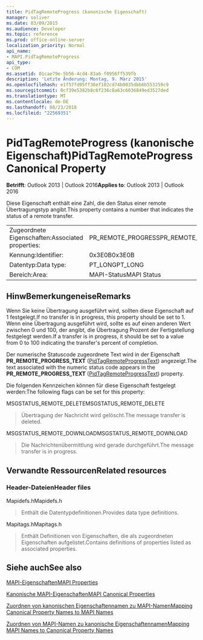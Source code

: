 ```yaml
---
title: PidTagRemoteProgress (kanonische Eigenschaft)
manager: soliver
ms.date: 03/09/2015
ms.audience: Developer
ms.topic: reference
ms.prod: office-online-server
localization_priority: Normal
api_name:
- MAPI.PidTagRemoteProgress
api_type:
- COM
ms.assetid: 01cae79e-5b56-4cd4-83a6-f0956ff539fb
description: 'Letzte Änderung: Montag, 9. März 2015'
ms.openlocfilehash: e1f57fd95ff38ef102cd74b0035dbb6b553259c9
ms.sourcegitcommit: 0cf39e5382b8c6f236c8a63c6036849ed3527ded
ms.translationtype: MT
ms.contentlocale: de-DE
ms.lasthandoff: 08/23/2018
ms.locfileid: "22569351"
---
```

# <a name="pidtagremoteprogress-canonical-property"></a><span data-ttu-id="34a36-103">PidTagRemoteProgress (kanonische Eigenschaft)</span><span class="sxs-lookup"><span data-stu-id="34a36-103">PidTagRemoteProgress Canonical Property</span></span>

  
  
<span data-ttu-id="34a36-104">**Betrifft**: Outlook 2013 | Outlook 2016</span><span class="sxs-lookup"><span data-stu-id="34a36-104">**Applies to**: Outlook 2013 | Outlook 2016</span></span> 
  
<span data-ttu-id="34a36-105">Diese Eigenschaft enthält eine Zahl, die den Status einer remote Übertragungstyp angibt.</span><span class="sxs-lookup"><span data-stu-id="34a36-105">This property contains a number that indicates the status of a remote transfer.</span></span>
  
|||
|:-----|:-----|
|<span data-ttu-id="34a36-106">Zugeordnete Eigenschaften:</span><span class="sxs-lookup"><span data-stu-id="34a36-106">Associated properties:</span></span>  <br/> |<span data-ttu-id="34a36-107">PR_REMOTE_PROGRESS</span><span class="sxs-lookup"><span data-stu-id="34a36-107">PR_REMOTE_PROGRESS</span></span>  <br/> |
|<span data-ttu-id="34a36-108">Kennung:</span><span class="sxs-lookup"><span data-stu-id="34a36-108">Identifier:</span></span>  <br/> |<span data-ttu-id="34a36-109">0x3E0B</span><span class="sxs-lookup"><span data-stu-id="34a36-109">0x3E0B</span></span>  <br/> |
|<span data-ttu-id="34a36-110">Datentyp:</span><span class="sxs-lookup"><span data-stu-id="34a36-110">Data type:</span></span>  <br/> |<span data-ttu-id="34a36-111">PT_LONG</span><span class="sxs-lookup"><span data-stu-id="34a36-111">PT_LONG</span></span>  <br/> |
|<span data-ttu-id="34a36-112">Bereich:</span><span class="sxs-lookup"><span data-stu-id="34a36-112">Area:</span></span>  <br/> |<span data-ttu-id="34a36-113">MAPI-Status</span><span class="sxs-lookup"><span data-stu-id="34a36-113">MAPI Status</span></span>  <br/> |
   
## <a name="remarks"></a><span data-ttu-id="34a36-114">HinwBemerkungeneise</span><span class="sxs-lookup"><span data-stu-id="34a36-114">Remarks</span></span>

<span data-ttu-id="34a36-115">Wenn Sie keine Übertragung ausgeführt wird, sollten diese Eigenschaft auf 1 festgelegt.</span><span class="sxs-lookup"><span data-stu-id="34a36-115">If no transfer is in progress, this property should be set to 1.</span></span> <span data-ttu-id="34a36-116">Wenn eine Übertragung ausgeführt wird, sollte es auf einen anderen Wert zwischen 0 und 100, der angibt, die Übertragung Prozent der Fertigstellung festgelegt werden.</span><span class="sxs-lookup"><span data-stu-id="34a36-116">If a transfer is in progress, it should be set to a value from 0 to 100 indicating the transfer's percent of completion.</span></span>
  
<span data-ttu-id="34a36-117">Der numerische Statuscode zugeordnete Text wird in der Eigenschaft **PR_REMOTE_PROGRESS_TEXT** ([PidTagRemoteProgressText](pidtagremoteprogresstext-canonical-property.md)) angezeigt.</span><span class="sxs-lookup"><span data-stu-id="34a36-117">The text associated with the numeric status code appears in the **PR_REMOTE_PROGRESS_TEXT** ([PidTagRemoteProgressText](pidtagremoteprogresstext-canonical-property.md)) property.</span></span>
  
<span data-ttu-id="34a36-118">Die folgenden Kennzeichen können für diese Eigenschaft festgelegt werden:</span><span class="sxs-lookup"><span data-stu-id="34a36-118">The following flags can be set for this property:</span></span>
  
<span data-ttu-id="34a36-119">MSGSTATUS_REMOTE_DELETE</span><span class="sxs-lookup"><span data-stu-id="34a36-119">MSGSTATUS_REMOTE_DELETE</span></span>
  
> <span data-ttu-id="34a36-120">Übertragung der Nachricht wird gelöscht.</span><span class="sxs-lookup"><span data-stu-id="34a36-120">The message transfer is deleted.</span></span>
    
<span data-ttu-id="34a36-121">MSGSTATUS_REMOTE_DOWNLOAD</span><span class="sxs-lookup"><span data-stu-id="34a36-121">MSGSTATUS_REMOTE_DOWNLOAD</span></span>
  
> <span data-ttu-id="34a36-122">Die Nachrichtenübermittlung wird gerade durchgeführt.</span><span class="sxs-lookup"><span data-stu-id="34a36-122">The message transfer is in progress.</span></span>
    
## <a name="related-resources"></a><span data-ttu-id="34a36-123">Verwandte Ressourcen</span><span class="sxs-lookup"><span data-stu-id="34a36-123">Related resources</span></span>

### <a name="header-files"></a><span data-ttu-id="34a36-124">Header-Dateien</span><span class="sxs-lookup"><span data-stu-id="34a36-124">Header files</span></span>

<span data-ttu-id="34a36-125">Mapidefs.h</span><span class="sxs-lookup"><span data-stu-id="34a36-125">Mapidefs.h</span></span>
  
> <span data-ttu-id="34a36-126">Enthält die Datentypdefinitionen.</span><span class="sxs-lookup"><span data-stu-id="34a36-126">Provides data type definitions.</span></span>
    
<span data-ttu-id="34a36-127">Mapitags.h</span><span class="sxs-lookup"><span data-stu-id="34a36-127">Mapitags.h</span></span>
  
> <span data-ttu-id="34a36-128">Enthält Definitionen von Eigenschaften, die als zugeordneten Eigenschaften aufgelistet.</span><span class="sxs-lookup"><span data-stu-id="34a36-128">Contains definitions of properties listed as associated properties.</span></span>
    
## <a name="see-also"></a><span data-ttu-id="34a36-129">Siehe auch</span><span class="sxs-lookup"><span data-stu-id="34a36-129">See also</span></span>



[<span data-ttu-id="34a36-130">MAPI-Eigenschaften</span><span class="sxs-lookup"><span data-stu-id="34a36-130">MAPI Properties</span></span>](mapi-properties.md)
  
[<span data-ttu-id="34a36-131">Kanonische MAPI-Eigenschaften</span><span class="sxs-lookup"><span data-stu-id="34a36-131">MAPI Canonical Properties</span></span>](mapi-canonical-properties.md)
  
[<span data-ttu-id="34a36-132">Zuordnen von kanonischen Eigenschaftennamen zu MAPI-Namen</span><span class="sxs-lookup"><span data-stu-id="34a36-132">Mapping Canonical Property Names to MAPI Names</span></span>](mapping-canonical-property-names-to-mapi-names.md)
  
[<span data-ttu-id="34a36-133">Zuordnen von MAPI-Namen zu kanonische Eigenschaftennamen</span><span class="sxs-lookup"><span data-stu-id="34a36-133">Mapping MAPI Names to Canonical Property Names</span></span>](mapping-mapi-names-to-canonical-property-names.md)

